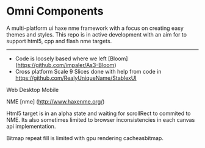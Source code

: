 Omni Components
=============

A multi-platform ui haxe nme framework with a focus on creating easy themes and styles. 
This repo is in active development with an aim for to support html5, cpp and flash nme targets.

------------

- Code is loosely based where we left [Bloom] (https://github.com/impaler/As3-Bloom)
- Cross platform Scale 9 Slices done with help from code in https://github.com/RealyUniqueName/StablexUI

Web
Desktop
Mobile

NME [nme] (http://www.haxenme.org/)


Html5 target is in an alpha state and waiting for scrollRect to commited to NME. Its also sometimes limited to browser 
inconsistencies in each canvas api implementation.

Bitmap repeat fill is limited with gpu rendering cacheasbitmap.
